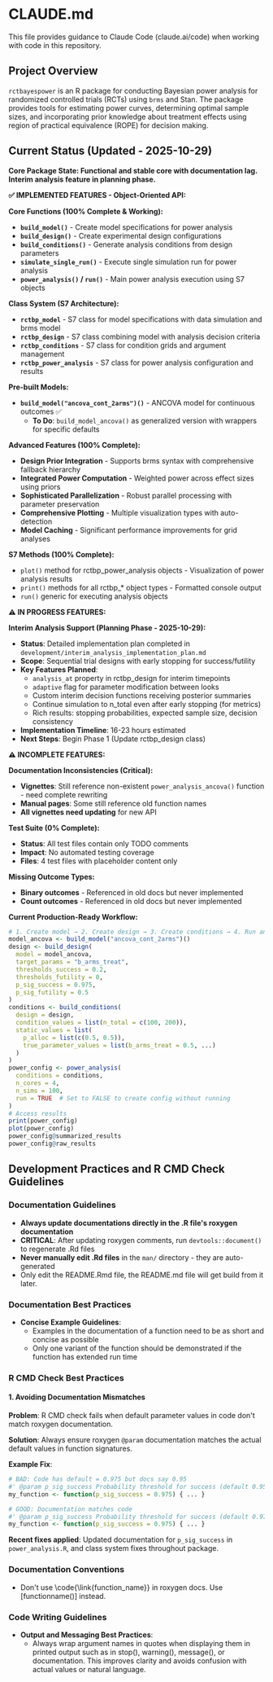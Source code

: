 # CLAUDE.md

This file provides guidance to Claude Code (claude.ai/code) when working with code in this repository.

## Project Overview

`rctbayespower` is an R package for conducting Bayesian power analysis for randomized controlled trials (RCTs) using `brms` and Stan. The package provides tools for estimating power curves, determining optimal sample sizes, and incorporating prior knowledge about treatment effects using region of practical equivalence (ROPE) for decision making.

## Current Status (Updated - 2025-10-29)

**Core Package State: Functional and stable core with documentation lag. Interim analysis feature in planning phase.**

**✅ IMPLEMENTED FEATURES - Object-Oriented API:**

**Core Functions (100% Complete & Working):**
- **`build_model()`** - Create model specifications for power analysis
- **`build_design()`** - Create experimental design configurations
- **`build_conditions()`** - Generate analysis conditions from design parameters
- **`simulate_single_run()`** - Execute single simulation run for power analysis
- **`power_analysis()` / `run()`** - Main power analysis execution using S7 objects

**Class System (S7 Architecture):**
- **`rctbp_model`** - S7 class for model specifications with data simulation and brms model
- **`rctbp_design`** - S7 class combining model with analysis decision criteria
- **`rctbp_conditions`** - S7 class for condition grids and argument management
- **`rctbp_power_analysis`** - S7 class for power analysis configuration and results

**Pre-built Models:**
- **`build_model("ancova_cont_2arms")()`** - ANCOVA model for continuous outcomes ✅
  - **To Do**: `build_model_ancova()` as generalized version with wrappers for specific defaults

**Advanced Features (100% Complete):**
- **Design Prior Integration** - Supports brms syntax with comprehensive fallback hierarchy
- **Integrated Power Computation** - Weighted power across effect sizes using priors
- **Sophisticated Parallelization** - Robust parallel processing with parameter preservation
- **Comprehensive Plotting** - Multiple visualization types with auto-detection
- **Model Caching** - Significant performance improvements for grid analyses

**S7 Methods (100% Complete):**
- `plot()` method for rctbp_power_analysis objects - Visualization of power analysis results
- `print()` methods for all rctbp_* object types - Formatted console output
- `run()` generic for executing analysis objects

**⚠️ IN PROGRESS FEATURES:**

**Interim Analysis Support (Planning Phase - 2025-10-29):**
- **Status**: Detailed implementation plan completed in `development/interim_analysis_implementation_plan.md`
- **Scope**: Sequential trial designs with early stopping for success/futility
- **Key Features Planned**:
  - `analysis_at` property in rctbp_design for interim timepoints
  - `adaptive` flag for parameter modification between looks
  - Custom interim decision functions receiving posterior summaries
  - Continue simulation to n_total even after early stopping (for metrics)
  - Rich results: stopping probabilities, expected sample size, decision consistency
- **Implementation Timeline**: 16-23 hours estimated
- **Next Steps**: Begin Phase 1 (Update rctbp_design class)

**⚠️ INCOMPLETE FEATURES:**

**Documentation Inconsistencies (Critical):**
- **Vignettes**: Still reference non-existent `power_analysis_ancova()` function - need complete rewriting
- **Manual pages**: Some still reference old function names
- **All vignettes need updating** for new API

**Test Suite (0% Complete):**
- **Status**: All test files contain only TODO comments
- **Impact**: No automated testing coverage
- **Files**: 4 test files with placeholder content only

**Missing Outcome Types:**
- **Binary outcomes** - Referenced in old docs but never implemented
- **Count outcomes** - Referenced in old docs but never implemented

**Current Production-Ready Workflow:**
```r
# 1. Create model → 2. Create design → 3. Create conditions → 4. Run analysis
model_ancova <- build_model("ancova_cont_2arms")()
design <- build_design(
  model = model_ancova,
  target_params = "b_arms_treat",
  thresholds_success = 0.2,
  thresholds_futility = 0,
  p_sig_success = 0.975,
  p_sig_futility = 0.5
)
conditions <- build_conditions(
  design = design,
  condition_values = list(n_total = c(100, 200)),
  static_values = list(
    p_alloc = list(c(0.5, 0.5)),
    true_parameter_values = list(b_arms_treat = 0.5, ...)
  )
)
power_config <- power_analysis(
  conditions = conditions,
  n_cores = 4,
  n_sims = 100,
  run = TRUE  # Set to FALSE to create config without running
)
# Access results
print(power_config)
plot(power_config)
power_config@summarized_results
power_config@raw_results
```

## Development Practices and R CMD Check Guidelines

### Documentation Guidelines
- **Always update documentations directly in the .R file's roxygen documentation**
- **CRITICAL**: After updating roxygen comments, run `devtools::document()` to regenerate .Rd files
- **Never manually edit .Rd files** in the `man/` directory - they are auto-generated
- Only edit the README.Rmd file, the README.md file will get build from it later.

### Documentation Best Practices
- **Concise Example Guidelines**:
  - Examples in the documentation of a function need to be as short and concise as possible
  - Only one variant of the function should be demonstrated if the function has extended run time

### R CMD Check Best Practices

#### 1. Avoiding Documentation Mismatches
**Problem**: R CMD check fails when default parameter values in code don't match roxygen documentation.

**Solution**: Always ensure roxygen `@param` documentation matches the actual default values in function signatures.

**Example Fix**:
```r
# BAD: Code has default = 0.975 but docs say 0.95
#' @param p_sig_success Probability threshold for success (default 0.95)
my_function <- function(p_sig_success = 0.975) { ... }

# GOOD: Documentation matches code
#' @param p_sig_success Probability threshold for success (default 0.975) 
my_function <- function(p_sig_success = 0.975) { ... }
```

**Recent fixes applied**: Updated documentation for `p_sig_success` in `power_analysis.R`, and class system fixes throughout package.

### Documentation Conventions
- Don't use \code{\link{function_name}} in roxygen docs. Use [functionname()] instead.

### Code Writing Guidelines
- **Output and Messaging Best Practices**:
  - Always wrap argument names in quotes when displaying them in printed output such as in stop(), warning(), message(), or documentation. This improves clarity and avoids confusion with actual values or natural language.
